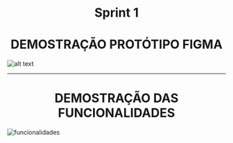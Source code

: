   <h1 align="center">  Sprint 1 </h1>


   <h1 align = "center"> DEMOSTRAÇÃO PROTÓTIPO FIGMA </h1>

   ![alt text](https://i.imgur.com/Sq6goG9.gif)

 <p align "center">

  <hr>

  <p align ="center">

  <h5 align = "center">




   <h1 align = "center"> DEMOSTRAÇÃO DAS FUNCIONALIDADES </h1>

   
   ![funcionalidades](https://user-images.githubusercontent.com/73767256/112738788-f53e9700-8f44-11eb-88e2-5b706c95904f.gif)
  

